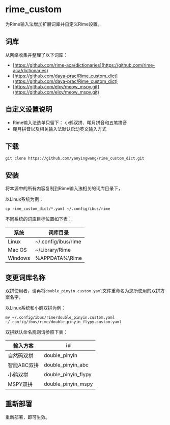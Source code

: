 rime_custom
======
为Rime输入法增加扩展词库并自定义Rime设置。


## 词库

从网络收集并整理了以下词库：

* [https://github.com/rime-aca/dictionaries](https://github.com/rime-aca/dictionaries)
* [https://github.com/daya-prac/Rime_custom_dict](https://github.com/daya-prac/Rime_custom_dict)
* [https://github.com/elxy/meow_mspy.git](https://github.com/elxy/meow_mspy.git)



## 自定义设置说明

* Rime输入法选单只留下： 小鹤双拼、朙月拼音和五笔拼音
* 朙月拼音以及相关输入法默认启动英文输入方式




## 下载

    git clone https://github.com/yanyingwang/rime_custom_dict.git




## 安装

将本源中的所有内容复制到Rime输入法相关的词库目录下，

以Linux系统为例：

    cp rime_custom_dict/*.yaml ~/.config/ibus/rime


不同系统的词库目标位置如下表：


| 系统   |    词库目录         |
|--------|---------------------|
| Linux  | ~/.config/ibus/rime |
| Mac OS | ~/Library/Rime      |
|Windows | %APPDATA%\Rime      |





## 变更词库名称

双拼使用者，请再将`double_pinyin.custom.yaml`文件重命名为您所使用的双拼方案名字，

以Linux系统和小鹤双拼为例：

    mv ~/.config/ibus/rime/double_pinyin.custom.yaml ~/.config/ibus/rime/double_pinyin_flypy.custom.yaml

双拼默认命名规则请参照下表：


| 輸入方案   | id                 |
|------------|--------------------|
| 自然码双拼 | double_pinyin      |
| 智能ABC双拼| double_pinyin_abc  |
| 小鹤双拼   | double_pinyin_flypy|
| MSPY双拼   | double_pinyin_mspy |




## 重新部署

重新部署，即可生效。
